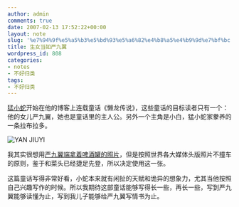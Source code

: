 ```yaml
---
author: admin
comments: true
date: 2007-02-13 17:52:22+00:00
layout: note
slug: '%e7%94%9f%e5%a5%b3%e5%bd%93%e5%a6%82%e4%b8%a5%e4%b9%9d%e7%bf%bc'
title: 生女当如严九翼
wordpress_id: 808
categories:
- notes
- 不好归类
tags:
- 不好归类
---
```


[猛小蛇](http://www.niubian.com/)开始在他的博客上连载童话《懒龙传说》，这些童话的目标读者只有一个：他的女儿严九翼，她也是童话里的主人公。另外一个主角是小白，猛小蛇家豢养的一条拉布拉多。

![YAN JIUYI](http://farm1.static.flickr.com/161/389273058_0a15ef4ded_m.jpg)

我其实很想用[严九翼端拿着啤酒罐的照片](http://www.niubian.com/wp-content/uploads/2007/02/07d2593ec5cff83f71cf6cea.jpg)，但是按照世界各大媒体头版照片不撞车的原则，鉴于和菜头已经捷足先登，所以决定使用这一张。

这篇童话写得非常好看，小蛇本来就有闲扯的天赋和诡异的想象力，尤其当他按照自己兴趣写作的时候。所以我期待这部童话能够写得长一些，再长一些，写到严九翼能够读懂为止，写到我儿子能够给严九翼写情书为止。
